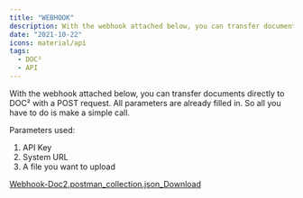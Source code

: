 ```yaml
---
title: "WEBHOOK"
description: With the webhook attached below, you can transfer documents directly to DOC² with a POST request by making a simple call.
date: "2021-10-22"
icons: material/api
tags:
  - DOC²
  - API
---
```


With the webhook attached below, you can transfer documents directly to DOC² with a POST request. All parameters are already filled in. So all you have to do is make a simple call.

Parameters used:

1. API Key
2. System URL
3. A file you want to upload

[Webhook-Doc2.postman\_collection.json\_](https://docs.cloudintegration.eu/wp-content/uploads/2022/04/Webhook-Doc2.postman_collection.json_.zip)[Download](https://docs.cloudintegration.eu/wp-content/uploads/2022/04/Webhook-Doc2.postman_collection.json_.zip)

